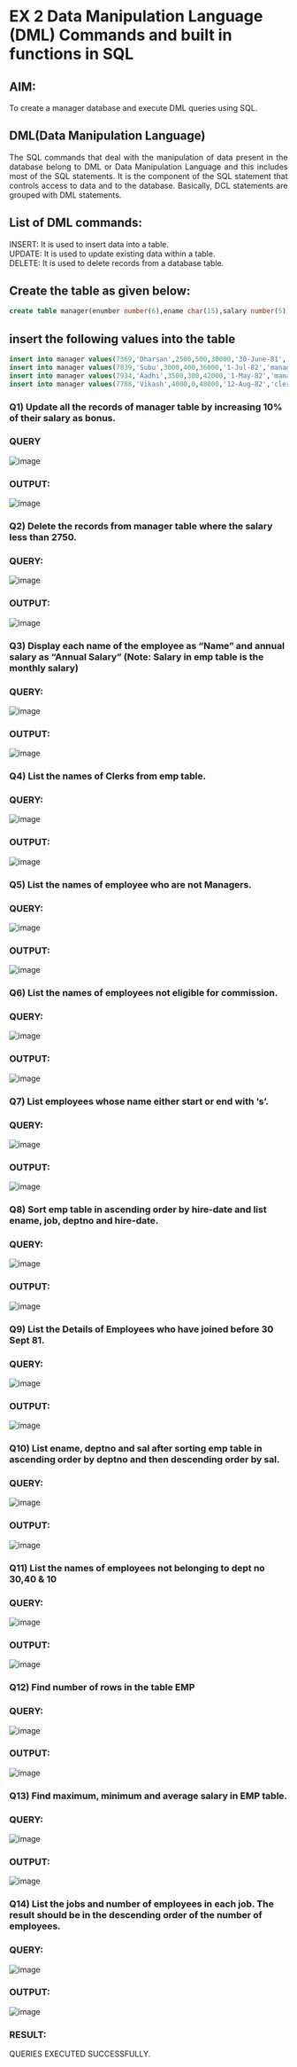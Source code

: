 # EX 2 Data Manipulation Language (DML) Commands and built in functions in SQL
## AIM:
To create a manager database and execute DML queries using SQL.


## DML(Data Manipulation Language)
<div align="justify">
The SQL commands that deal with the manipulation of data present in the database belong to DML or Data Manipulation Language and this includes most of the SQL statements. It is the component of the SQL statement that controls access to data and to the database. Basically, DCL statements are grouped with DML statements.
</div>

## List of DML commands: 
<div align="justify">
INSERT: It is used to insert data into a table.<br>
UPDATE: It is used to update existing data within a table.<br>
DELETE: It is used to delete records from a database table.<br>
</div>

## Create the table as given below:
```sql
create table manager(enumber number(6),ename char(15),salary number(5),commission number(4),annualsalary number(7),Hiredate date,designation char(10),deptno number(2),reporting char(10));
```

## insert the following values into the table
```sql
insert into manager values(7369,'Dharsan',2500,500,30000,'30-June-81','clerk',10,'John');
insert into manager values(7839,'Subu',3000,400,36000,'1-Jul-82','manager',null,'James');
insert into manager values(7934,'Aadhi',3500,300,42000,'1-May-82','manager',30,NULL);
insert into manager values(7788,'Vikash',4000,0,48000,'12-Aug-82','clerk',50,'Bond');
```

### Q1) Update all the records of manager table by increasing 10% of their salary as bonus.

### QUERY
![image](https://github.com/BalaSathiesh/EX-2-Data-Manipulation-Language-DML-and-Data-Control-Language-DCL-Commands/assets/128462891/9bcc2a95-5dfd-4a98-9ec7-66a41d6f1f4f)





### OUTPUT:

![image](https://github.com/BalaSathiesh/EX-2-Data-Manipulation-Language-DML-and-Data-Control-Language-DCL-Commands/assets/128462891/aa5d800d-2030-44c5-908b-d8af8fbaabca)

### Q2) Delete the records from manager table where the salary less than 2750.


### QUERY:
![image](https://github.com/BalaSathiesh/EX-2-Data-Manipulation-Language-DML-and-Data-Control-Language-DCL-Commands/assets/128462891/f7d52279-67e8-4009-9d17-c096b1dae578)



### OUTPUT:
![image](https://github.com/BalaSathiesh/EX-2-Data-Manipulation-Language-DML-and-Data-Control-Language-DCL-Commands/assets/128462891/141e7e81-aa89-4f5b-ab2c-1c6ec7ee4242)

### Q3) Display each name of the employee as “Name” and annual salary as “Annual Salary” (Note: Salary in emp table is the monthly salary)


### QUERY:
![image](https://github.com/BalaSathiesh/EX-2-Data-Manipulation-Language-DML-and-Data-Control-Language-DCL-Commands/assets/128462891/5e19d80f-abe6-4a0d-aa00-96f945ee6d8f)



### OUTPUT:

![image](https://github.com/BalaSathiesh/EX-2-Data-Manipulation-Language-DML-and-Data-Control-Language-DCL-Commands/assets/128462891/a2ab0c40-451e-4549-97fb-6ac9fc099cd5)


### Q4)	List the names of Clerks from emp table.


### QUERY:
![image](https://github.com/BalaSathiesh/EX-2-Data-Manipulation-Language-DML-and-Data-Control-Language-DCL-Commands/assets/128462891/e544ceb3-fcbc-48e1-bbb4-bbe794d5c3fb)



### OUTPUT:

![image](https://github.com/BalaSathiesh/EX-2-Data-Manipulation-Language-DML-and-Data-Control-Language-DCL-Commands/assets/128462891/538fd06a-2c14-4bef-88da-4b98bfb831b4)



### Q5)	List the names of employee who are not Managers.


### QUERY:
![image](https://github.com/BalaSathiesh/EX-2-Data-Manipulation-Language-DML-and-Data-Control-Language-DCL-Commands/assets/128462891/eb6297ef-4380-470b-b202-11e2db60a9ce)


### OUTPUT:
![image](https://github.com/BalaSathiesh/EX-2-Data-Manipulation-Language-DML-and-Data-Control-Language-DCL-Commands/assets/128462891/9de026bb-8b92-466a-b7c8-018bb724d07b)


### Q6)	List the names of employees not eligible for commission.


### QUERY:
![image](https://github.com/BalaSathiesh/EX-2-Data-Manipulation-Language-DML-and-Data-Control-Language-DCL-Commands/assets/128462891/541ba287-af71-4e04-993d-fbc0add083dd)

### OUTPUT:
![image](https://github.com/BalaSathiesh/EX-2-Data-Manipulation-Language-DML-and-Data-Control-Language-DCL-Commands/assets/128462891/97e73a6f-bf0b-4e33-a95d-758230c08f8a)


### Q7)	List employees whose name either start or end with ‘s’.


### QUERY:
![image](https://github.com/BalaSathiesh/EX-2-Data-Manipulation-Language-DML-and-Data-Control-Language-DCL-Commands/assets/128462891/0e6ba077-c301-4120-b2e9-cf2699c57a9f)




### OUTPUT:
![image](https://github.com/BalaSathiesh/EX-2-Data-Manipulation-Language-DML-and-Data-Control-Language-DCL-Commands/assets/128462891/953813ca-4d40-4d7f-9b72-a0fda3ab4f90)


### Q8) Sort emp table in ascending order by hire-date and list ename, job, deptno and hire-date.


### QUERY:

![image](https://github.com/BalaSathiesh/EX-2-Data-Manipulation-Language-DML-and-Data-Control-Language-DCL-Commands/assets/128462891/23b85ef8-d854-4451-9625-e1fbe427789f)



### OUTPUT:
![image](https://github.com/BalaSathiesh/EX-2-Data-Manipulation-Language-DML-and-Data-Control-Language-DCL-Commands/assets/128462891/e8832e38-bb8d-4991-832f-6e299717dc9e)




### Q9) List the Details of Employees who have joined before 30 Sept 81.


### QUERY:
![image](https://github.com/BalaSathiesh/EX-2-Data-Manipulation-Language-DML-and-Data-Control-Language-DCL-Commands/assets/128462891/ffa41583-3e13-429f-9209-2047d89487f2)



### OUTPUT:
![image](https://github.com/BalaSathiesh/EX-2-Data-Manipulation-Language-DML-and-Data-Control-Language-DCL-Commands/assets/128462891/232b6460-23b0-485a-8049-01e728647b94)



### Q10)	List ename, deptno and sal after sorting emp table in ascending order by deptno and then descending order by sal.


### QUERY:
![image](https://github.com/BalaSathiesh/EX-2-Data-Manipulation-Language-DML-and-Data-Control-Language-DCL-Commands/assets/128462891/0adc90d8-66e4-48fb-91b7-81d8cf46b708)




### OUTPUT:
![image](https://github.com/BalaSathiesh/EX-2-Data-Manipulation-Language-DML-and-Data-Control-Language-DCL-Commands/assets/128462891/2d57eeef-81fe-47e2-9626-07c9f1d7ad41)



### Q11) List the names of employees not belonging to dept no 30,40 & 10


### QUERY:

![image](https://github.com/BalaSathiesh/EX-2-Data-Manipulation-Language-DML-and-Data-Control-Language-DCL-Commands/assets/128462891/d7488ff4-b055-48b1-9613-5dc0b5c1f3ff)


### OUTPUT:

![image](https://github.com/BalaSathiesh/EX-2-Data-Manipulation-Language-DML-and-Data-Control-Language-DCL-Commands/assets/128462891/d0693a52-f438-4bcb-9c7b-2ba274b0ceef)



### Q12) Find number of rows in the table EMP

### QUERY:
![image](https://github.com/BalaSathiesh/EX-2-Data-Manipulation-Language-DML-and-Data-Control-Language-DCL-Commands/assets/128462891/71ccba87-614c-448d-bcdd-c2e55d9a036f)




### OUTPUT:
![image](https://github.com/BalaSathiesh/EX-2-Data-Manipulation-Language-DML-and-Data-Control-Language-DCL-Commands/assets/128462891/f5eef05f-24c5-4a61-87ac-eeddb7b64092)



### Q13) Find maximum, minimum and average salary in EMP table.

### QUERY:
![image](https://github.com/BalaSathiesh/EX-2-Data-Manipulation-Language-DML-and-Data-Control-Language-DCL-Commands/assets/128462891/95c06d43-90f7-4955-af13-9854e5430832)



### OUTPUT:
![image](https://github.com/BalaSathiesh/EX-2-Data-Manipulation-Language-DML-and-Data-Control-Language-DCL-Commands/assets/128462891/d7de52e5-6dac-4400-a2ee-505779b88215)



### Q14) List the jobs and number of employees in each job. The result should be in the descending order of the number of employees.

### QUERY:
![image](https://github.com/BalaSathiesh/EX-2-Data-Manipulation-Language-DML-and-Data-Control-Language-DCL-Commands/assets/128462891/eab920a7-d6b2-4bf0-8bde-211eb88d9829)


### OUTPUT:
![image](https://github.com/BalaSathiesh/EX-2-Data-Manipulation-Language-DML-and-Data-Control-Language-DCL-Commands/assets/128462891/96e1d703-7bca-4ad0-b385-8e8ad5c95482)



### RESULT:
QUERIES EXECUTED SUCCESSFULLY.
